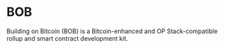 # BOB

Building on Bitcoin (BOB) is a Bitcoin-enhanced and OP Stack-compatible rollup and smart contract development kit.
